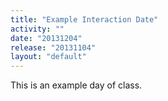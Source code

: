 ```yaml
---
title: "Example Interaction Date"
activity: ""
date: "20131204"
release: "20131104"
layout: "default"
---
```


This is an example day of class.
